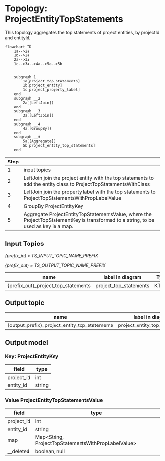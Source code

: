 # Topology: ProjectEntityTopStatements

This topology aggregates the top statements of project entities, by projectId and entityId.

```mermaid
flowchart TD
    1a-->2a
    1b-->2a
    2a-->3a
    1c-->3a-->4a-->5a-->5b

   
    subgraph 1
        1a[project_top_statements]
        1b[project_entity]
        1c[project_property_label]
    end
    subgraph __2
        2a([LeftJoin])
    end  
    subgraph __3
        3a([LeftJoin])
    end  
    subgraph __4
        4a([GroupBy])
    end  
    subgraph __5
        5a([Aggregate])
        5b[project_entity_top_statements]
    end  
```

| Step |                                                                                               |
|------|-----------------------------------------------------------------------------------------------|
| 1    | input topics                                                                                  |
| 2    | LeftJoin join the project entity with the top statements to add the entity class to ProjectTopStatementsWithClass |
| 3    | LeftJoin join the property label with the top statements to ProjectTopStatementsWithPropLabelValue |
| 4    | GroupBy ProjectEntityKey |
| 5    | Aggregate ProjectEntityTopStatementsValue, where the ProjectTopStatementKey is transformed to a string, to be used as key in a map.                   |

## Input Topics

_{prefix_in} = TS_INPUT_TOPIC_NAME_PREFIX_

_{prefix_out} = TS_OUTPUT_TOPIC_NAME_PREFIX_

| name                                              | label in diagram                     | Type   |
|---------------------------------------------------|--------------------------------------|--------|
| {prefix_out}_project_top_statements | project_top_statements | KTable |

## Output topic

| name                                 | label in diagram     |
|--------------------------------------|----------------------|
| {output_prefix}_project_entity_top_statements | project_entity_top_statements  |

## Output model

### Key: ProjectEntityKey

| field      | type   |
|------------|--------|
| project_id | int    |
| entity_id  | string |

### Value ProjectEntityTopStatementsValue

| field      | type          |
|------------|---------------|
| project_id | int           |
| entity_id  | string        |
| map      | Map<String, ProjectTopStatementsWithPropLabelValue>        |
| __deleted  | boolean, null |
